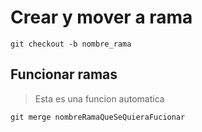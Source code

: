 # Crear y mover a rama

    git checkout -b nombre_rama

## Funcionar ramas

> Esta es una funcion automatica

    git merge nombreRamaQueSeQuieraFucionar

